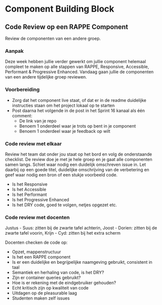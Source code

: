 # Component Building Block

## Code Review op een RAPPE Component

Review de componenten van een andere groep.

### Aanpak

Deze week hebben jullie verder gewerkt om jullie component helemaal compleet te maken op alle stappen van RAPPE, Responsive, Accessible, Performant & Progressive Enhanced. Vandaag gaan jullie de componenten van een andere tijdelijke groep reviewen. 

### Voorbereiding

- Zorg dat het component live staat, of dat er in de readme duidelijke instructies staan om het project lokaal op te starten
- Post daarna het volgende in de post in het Sprint 16 kanaal als één comment:
  - De link van je repo
  - Benoem 1 onderdeel waar je trots op bent in je component
  - Benoem 1 onderdeel waar je feedback op wilt

### Code review met elkaar

Review het team dat onder jou staat op het bord en volg de onderstaande checklist. De review doe je met je hele groep en je gaat alle componenten samen langs. Schiet waar nodig een duidelijk omschreven issue in. Let daarbij op een goede titel, duidelijke omschrijving van de verbetering en geef waar nodig een bron of een stukje voorbeeld code.

- Is het Responsive
- Is het Accessible
- Is het Performant
- Is het Progressive Enhanced
- Is het DRY code, goed te volgen, netjes opgezet etc.

### Code review met docenten

Justus - Suus: zitten bij de zwarte tafel achterin, 
Joost - Dorien: zitten bij de zwarte tafel voorin,
Krijn - Cyd: zitten bij het extra scherm 

Docenten checken de code op:
- Opzet, mappenstructuur
- Is het een RAPPE component
- Is er een duidelijke en begrijpelijke naamgeving gebruikt, consistent in taal
- Semantiek en herhaling van code, is het DRY?
- Zijn er container queries gebruikt?
- Hoe is er rekening met de eindgebruiker gehouden?
- Echt kritisch zijn op kwaliteit van code
- Uitdagen op de pleasurable laag
- Studenten maken zelf issues
